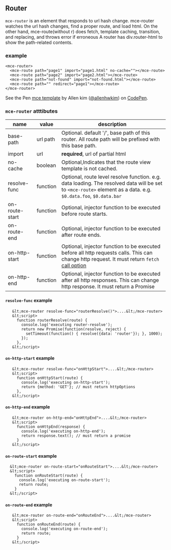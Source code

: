 <a name="Router"></a>

## Router
`mce-router` is an element that responds to url hash change.
mce-router watches the url hash changes, find a proper route, and load html.
On the other hand, mce-route(without r) does fetch, template caching, transition, and replacing, and throws error if erroneous
A router has div.router-html to show the path-related contents.

### example
```
<mce-router>
  <mce-route path="page1" import="page1.html" no-cache=""></mce-route>
  <mce-route path="page2" import="page2.html"></mce-route>
  <mce-route path="not-found" import="not-found.html"></mce-route>
  <mce-route path="" redirect="page1"></mce-route>
</mce-router>
``` 

<p data-height="300" data-theme-id="32189" data-slug-hash="BJmaeb" data-default-tab="result" data-user="allenhwkim" data-embed-version="2" data-pen-title="mce template" class="codepen">See the Pen <a href="https://codepen.io/allenhwkim/pen/PEJKKo/">mce template</a> by Allen kim (<a href="https://codepen.io/allenhwkim">@allenhwkim</a>) on <a href="https://codepen.io">CodePen</a>.</p>
<script async src="https://production-assets.codepen.io/assets/embed/ei.js"></script>


### `mce-router` atttibutes
 |name          |value     |description                                                  |
 |--------------|----------|-------------------------------------------------------------|
 |base-path     | url path | Optional. default '/', base path of this router. All route path will be prefixed with this base path.
 |import        | url      | **required**, url of partial html
 |no-cache      | boolean  | Optional,Indicates that the route view template is not cached.
 |resolve-func  | function | Optional, route level resolve function. e.g. data loading. The resolved data will be set to `<mce-route>` element as a data. e.g. `$0.data.foo`, `$0.data.bar`
 |on-route-start| function | Optional, injector function to be executed before route starts.
 |on-route-end  | function | Optional, injector function to be executed after route ends.
 |on-http-start | function | Optional, injector function to be executed before all http requests calls. This can change http request. It must return `fetch` [call option](https://developer.mozilla.org/en-US/docs/Web/API/Request/Request)
 |on-http-end   | function | Optional, injector function to be executed after all http responses. This can change http response. It must return a Promise

#### `resolve-func` example
```
   &lt;mce-router resolve-func="routerResolve()">....&lt;/mce-router>
   &lt;script>
     function routerResolve(route) {
       console.log('executing router-resolve');
       return new Promise(function(resolve, reject) {
         setTimeout(function() { resolve({data: 'router'}); }, 1000);
       });
     },
   &lt;/script>
```
#### `on-http-start` example
```
   &lt;mce-router resolve-func="onHttpStart">....&lt;/mce-router>
   &lt;script>
     function onHttpStart(route) {
       console.log('executing on-http-start');
       return {method: 'GET'}; // must return httpOptions
     },
   &lt;/script>
```
#### `on-http-end` example
```
   &lt;mce-router on-http-end="onHttpEnd">....&lt;/mce-router>
   &lt;script>
     function onHttpEnd(response) { 
       console.log('executing on-http-end');
       return response.text(); // must return a promise
     }
   &lt;/script>
```
#### `on-route-start` example
```
  &lt;mce-router on-route-start="onRouteStart">....&lt;/mce-router>
  &lt;script>
    function onRouteStart(route) { 
      console.log('executing on-route-start');
      return route;
    }
  &lt;/script>
```
#### `on-route-end` example
```
   &lt;mce-router on-route-end="onRouteEnd">....&lt;/mce-router>
   &lt;script>
     function onRouteEnd(route) { 
       console.log('executing on-route-end');
       return route;
     }
   &lt;/script>
```


